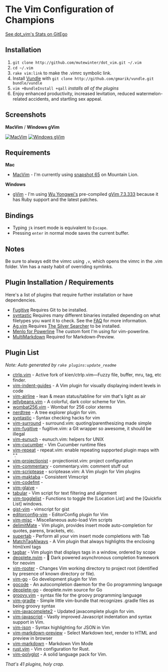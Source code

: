 # The Vim Configuration of Champions

[See dot_vim's Stats on GitEgo](http://gitego.com/mutewinter/dot_vim)

## Installation

1. `git clone http://github.com/mutewinter/dot_vim.git ~/.vim`
2. `cd ~/.vim`
3. `rake vim:link` to make the .vimrc symbolic link.
4. Install [Vundle](https://github.com/gmarik/vundle) with `git clone
   http://github.com/gmarik/vundle.git bundle/vundle`
5. `vim +BundleInstall +qall` _installs all of the plugins_
6. Enjoy enhanced productivity, increased levitation, reduced
   watermelon-related accidents, and startling sex appeal.

## Screenshots

**MacVim** / **Windows gVim**

[![MacVim](https://github.com/mutewinter/dot_vim/raw/master/screenshots/MacVim1_small.png)](https://github.com/mutewinter/dot_vim/raw/master/screenshots/MacVim1.png) [![Windows gVim](https://github.com/mutewinter/dot_vim/raw/master/screenshots/Windows1_small.png)](https://github.com/mutewinter/dot_vim/raw/master/screenshots/Windows1.png)

## Requirements

**Mac**

 * [MacVim](https://github.com/b4winckler/macvim) - I'm currently using
 [snapshot 65](https://github.com/b4winckler/macvim/downloads) on Mountain
 Lion.

**Windows**

 * [gVim](http://www.vim.org/download.php#pc) - I'm using [Wu
 Yongwei's](http://wyw.dcweb.cn) pre-compiled [gVim
 7.3.333](http://wyw.dcweb.cn/download.asp?path=vim&file=gvim73.zip) because it
 has Ruby support and the latest patches.

## Bindings

* Typing `jk` insert mode is equivalent to `Escape`.
* Pressing `enter` in normal mode saves the current buffer.

## Notes

Be sure to always edit the vimrc using `,v`, which opens the vimrc in the .vim
folder. Vim has a nasty habit of overriding symlinks.

## Plugin Installation / Requirements

Here's a list of plugins that require further installation or have
dependencies.

 * [Fugitive](https://github.com/tpope/vim-fugitive) Requires Git to be
 installed.
 * [syntastic](https://github.com/scrooloose/syntastic) Requires many different
 binaries installed depending on what filetypes you want it to check. See the
 [FAQ](https://github.com/scrooloose/syntastic#faq) for more information.
 * [Ag.vim](https://github.com/rking/ag.vim) Requires
 [The Silver Searcher](https://github.com/ggreer/the_silver_searcher) to be
 installed.
 * [Menlo for Powerline](https://gist.github.com/1627888) The custom font I'm
 using for vim-powerline.
 * [MultiMarkdown](http://fletcherpenney.net/multimarkdown/download/) Required
 for Markdown-Preview.

## Plugin List

_Note: Auto generated by `rake plugins:update_readme`_


 * [ctrlp.vim](https://github.com/ctrlpvim/ctrlp.vim) - Active fork of kien/ctrlp.vim—Fuzzy file, buffer, mru, tag, etc finder.
 * [vim-indent-guides](https://github.com/nathanaelkane/vim-indent-guides) - A Vim plugin for visually displaying indent levels in code
 * [vim-airline](https://github.com/vim-airline/vim-airline) - lean & mean status/tabline for vim that's light as air
 * [jellybeans.vim](https://github.com/nanotech/jellybeans.vim) - A colorful, dark color scheme for Vim.
 * [wombat256.vim](https://github.com/vim-scripts/wombat256.vim) - Wombat for 256 color xterms
 * [nerdtree](https://github.com/scrooloose/nerdtree) - A tree explorer plugin for vim.
 * [syntastic](https://github.com/scrooloose/syntastic) - Syntax checking hacks for vim
 * [vim-surround](https://github.com/tpope/vim-surround) - surround.vim: quoting/parenthesizing made simple
 * [vim-fugitive](https://github.com/tpope/vim-fugitive) - fugitive.vim: a Git wrapper so awesome, it should be illegal
 * [vim-eunuch](https://github.com/tpope/vim-eunuch) - eunuch.vim: helpers for UNIX
 * [vim-cucumber](https://github.com/tpope/vim-cucumber) - Vim Cucumber runtime files
 * [vim-repeat](https://github.com/tpope/vim-repeat) - repeat.vim: enable repeating supported plugin maps with "."
 * [vim-projectionist](https://github.com/tpope/vim-projectionist) - projectionist.vim: project configuration
 * [vim-commentary](https://github.com/tpope/vim-commentary) - commentary.vim: comment stuff out
 * [vim-scriptease](https://github.com/tpope/vim-scriptease) - scriptease.vim: A Vim plugin for Vim plugins
 * [vim-maktaba](https://github.com/google/vim-maktaba) - Consistent Vimscript
 * [vim-codefmt](https://github.com/google/vim-codefmt) - 
 * [vim-glaive](https://github.com/google/vim-glaive) - 
 * [tabular](https://github.com/godlygeek/tabular) - Vim script for text filtering and alignment
 * [vim-togglelist](https://github.com/milkypostman/vim-togglelist) - Functions to toggle the [Location List] and the [Quickfix List] windows.
 * [gist-vim](https://github.com/mattn/gist-vim) - vimscript for gist
 * [editorconfig-vim](https://github.com/editorconfig/editorconfig-vim) - EditorConfig plugin for Vim
 * [vim-misc](https://github.com/xolox/vim-misc) - Miscellaneous auto-load Vim scripts
 * [delimitMate](https://github.com/Raimondi/delimitMate) - Vim plugin, provides insert mode auto-completion for quotes, parens, brackets, etc.
 * [supertab](https://github.com/ervandew/supertab) - Perform all your vim insert mode completions with Tab
 * [MatchTagAlways](https://github.com/Valloric/MatchTagAlways) - A Vim plugin that always highlights the enclosing html/xml tags
 * [tagbar](https://github.com/majutsushi/tagbar) - Vim plugin that displays tags in a window, ordered by scope
 * [deoplete.nvim](https://github.com/Shougo/deoplete.nvim) - :stars: Dark powered asynchronous completion framework for neovim
 * [vim-rooter](https://github.com/airblade/vim-rooter) - Changes Vim working directory to project root (identified by presence of known directory or file).
 * [vim-go](https://github.com/fatih/vim-go) - Go development plugin for Vim
 * [gocode](https://github.com/nsf/gocode) - An autocompletion daemon for the Go programming language
 * [deoplete-go](https://github.com/zchee/deoplete-go) - deoplete.nvim source for Go
 * [groovy.vim](https://github.com/vim-scripts/groovy.vim) - syntax file for the groovy programming language
 * [vim-gradle](https://github.com/tfnico/vim-gradle) - Simple little vim-bundle that recognizes .gradle files as being groovy syntax
 * [vim-javacomplete2](https://github.com/artur-shaik/vim-javacomplete2) - Updated javacomplete plugin for vim.
 * [vim-javascript](https://github.com/pangloss/vim-javascript) - Vastly improved Javascript indentation and syntax support in Vim.
 * [vim-json](https://github.com/leshill/vim-json) - Syntax highlighting for JSON in Vim
 * [vim-markdown-preview](https://github.com/swaroopch/vim-markdown-preview) - Select Markdown text, render to HTML and preview in browser
 * [vim-markdown](https://github.com/plasticboy/vim-markdown) - Markdown Vim Mode
 * [rust.vim](https://github.com/rust-lang/rust.vim) - Vim configuration for Rust.
 * [vim-polyglot](https://github.com/sheerun/vim-polyglot) - A solid language pack for Vim.

_That's 41 plugins, holy crap._